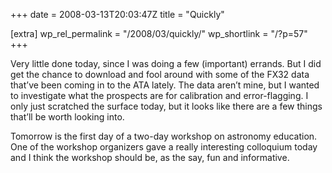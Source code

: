 +++
date = 2008-03-13T20:03:47Z
title = "Quickly"

[extra]
wp_rel_permalink = "/2008/03/quickly/"
wp_shortlink = "/?p=57"
+++

Very little done today, since I was doing a few (important) errands. But I did
get the chance to download and fool around with some of the FX32 data that’ve
been coming in to the ATA lately. The data aren’t mine, but I wanted to
investigate what the prospects are for calibration and error-flagging. I only
just scratched the surface today, but it looks like there are a few things
that’ll be worth looking into.

Tomorrow is the first day of a two-day workshop on astronomy education. One of
the workshop organizers gave a really interesting colloquium today and I think
the workshop should be, as the say, fun and informative.
